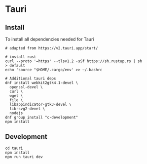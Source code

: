# Tauri

## Install
To install all dependencies needed for Tauri
```
# adapted from https://v2.tauri.app/start/

# install rust
curl --proto '=https' --tlsv1.2 -sSf https://sh.rustup.rs | sh
> default
echo 'source "$HOME/.cargo/env' >> ~/.bashrc

# Additional tauri deps
dnf install webkit2gtk4.1-devel \
  openssl-devel \
  curl \
  wget \
  file \
  libappindicator-gtk3-devel \
  librsvg2-devel \ 
  nodejs
dnf group install "c-development"
npm install
```

## Development
```
cd tauri
npm install
npm run tauri dev
```
